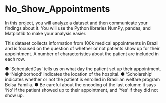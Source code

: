 # No_Show_Appointments

In this project, you will analyze a dataset and then communicate your findings about it. You will use the Python libraries NumPy, pandas, and Matplotlib to make your analysis easier.

This dataset collects information from 100k medical appointments in Brazil and is focused on the question of whether or not patients show up for their appointment. A number of characteristics about the patient are included in each row.


   ● ‘ScheduledDay’ tells us on what day the patient set up their appointment.
   ● ‘Neighborhood’ indicates the location of the hospital.
   ● ‘Scholarship’ indicates whether or not the patient is enrolled in Brasilian welfare program Bolsa Família.
   ● Be careful about the encoding of the last column: it says ‘No’ if the patient showed up to their appointment, and ‘Yes’ if they did not show up.

